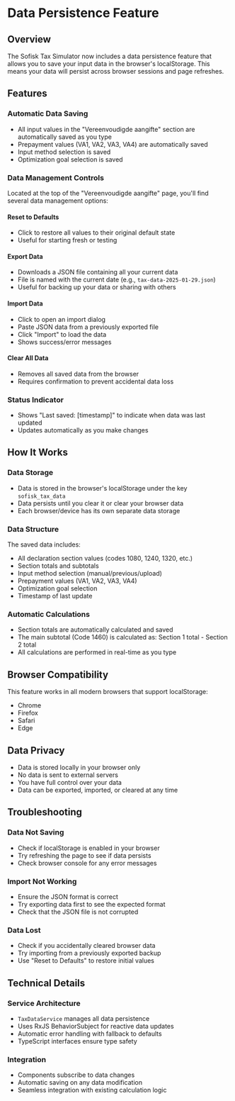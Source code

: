 # Data Persistence Feature

## Overview

The Sofisk Tax Simulator now includes a data persistence feature that allows you to save your input data in the browser's localStorage. This means your data will persist across browser sessions and page refreshes.

## Features

### Automatic Data Saving
- All input values in the "Vereenvoudigde aangifte" section are automatically saved as you type
- Prepayment values (VA1, VA2, VA3, VA4) are automatically saved
- Input method selection is saved
- Optimization goal selection is saved

### Data Management Controls
Located at the top of the "Vereenvoudigde aangifte" page, you'll find several data management options:

#### Reset to Defaults
- Click to restore all values to their original default state
- Useful for starting fresh or testing

#### Export Data
- Downloads a JSON file containing all your current data
- File is named with the current date (e.g., `tax-data-2025-01-29.json`)
- Useful for backing up your data or sharing with others

#### Import Data
- Click to open an import dialog
- Paste JSON data from a previously exported file
- Click "Import" to load the data
- Shows success/error messages

#### Clear All Data
- Removes all saved data from the browser
- Requires confirmation to prevent accidental data loss

### Status Indicator
- Shows "Last saved: [timestamp]" to indicate when data was last updated
- Updates automatically as you make changes

## How It Works

### Data Storage
- Data is stored in the browser's localStorage under the key `sofisk_tax_data`
- Data persists until you clear it or clear your browser data
- Each browser/device has its own separate data storage

### Data Structure
The saved data includes:
- All declaration section values (codes 1080, 1240, 1320, etc.)
- Section totals and subtotals
- Input method selection (manual/previous/upload)
- Prepayment values (VA1, VA2, VA3, VA4)
- Optimization goal selection
- Timestamp of last update

### Automatic Calculations
- Section totals are automatically calculated and saved
- The main subtotal (Code 1460) is calculated as: Section 1 total - Section 2 total
- All calculations are performed in real-time as you type

## Browser Compatibility

This feature works in all modern browsers that support localStorage:
- Chrome
- Firefox
- Safari
- Edge

## Data Privacy

- Data is stored locally in your browser only
- No data is sent to external servers
- You have full control over your data
- Data can be exported, imported, or cleared at any time

## Troubleshooting

### Data Not Saving
- Check if localStorage is enabled in your browser
- Try refreshing the page to see if data persists
- Check browser console for any error messages

### Import Not Working
- Ensure the JSON format is correct
- Try exporting data first to see the expected format
- Check that the JSON file is not corrupted

### Data Lost
- Check if you accidentally cleared browser data
- Try importing from a previously exported backup
- Use "Reset to Defaults" to restore initial values

## Technical Details

### Service Architecture
- `TaxDataService` manages all data persistence
- Uses RxJS BehaviorSubject for reactive data updates
- Automatic error handling with fallback to defaults
- TypeScript interfaces ensure type safety

### Integration
- Components subscribe to data changes
- Automatic saving on any data modification
- Seamless integration with existing calculation logic 